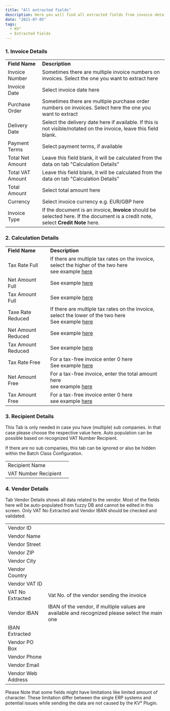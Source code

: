 ```yaml
---
title: "All extracted fields"
description: Here you will find all extracted fields from invoice details, calculation details and recipient details to vendor details.
date: "2021-07-05"
tags:
  - KV²
  - Extracted Fields 
---
```


### 1\. Invoice Details

<table><tbody><tr><td><strong>Field Name</strong></td><td><strong>Description</strong></td></tr><tr><td>Invoice Number</td><td>Sometimes there are multiple invoice numbers on invoices. Select the one you want to extract here</td></tr><tr><td>Invoice Date</td><td>Select invoice date here</td></tr><tr><td>Purchase Order</td><td>Sometimes there are multiple purchase order numbers on invoices. Select here the one you want to extract</td></tr><tr><td>Delivery Date</td><td>Select the delivery date here if available. If this is not visible/notated on the invoice, leave this field blank.</td></tr><tr><td>Payment Terms</td><td><span class="has-inline-color has-black-color">Select payment terms, if available</span></td></tr><tr><td>Total Net Amount</td><td>Leave this field blank, it will be calculated from the data on tab "Calculation Details"</td></tr><tr><td>Total VAT Amount</td><td>Leave this field blank, it will be calculated from the data on tab "Calculation Details"</td></tr><tr><td>Total Amount</td><td>Select total amount here</td></tr><tr><td>Currency</td><td>Select invoice currency e.g. EUR/GBP here</td></tr><tr><td>Invoice Type</td><td>If the document is an invoice, <strong>Invoice</strong> should be selected here. If the document is a credit note, select <strong>Credit Note</strong> here.</td></tr></tbody></table>

### 2\. Calculation Details

<table><tbody><tr><td><strong>Field Name</strong></td><td><strong>Description</strong></td></tr><tr><td>Tax Rate Full</td><td>If there are multiple tax rates on the invoice, select the higher of the two here<br>see example <a href="/kv2/how-to-deal-with-different-vat-amounts/">here</a><br></td></tr><tr><td>Net Amount Full</td><td>See example <a href="/kv2/how-to-deal-with-different-vat-amounts/">here</a><br></td></tr><tr><td>Tax Amount Full</td><td>See example <a href="/kv2/how-to-deal-with-different-vat-amounts/">here</a><br></td></tr><tr><td>Taxe Rate Reduced</td><td>If there are multiple tax rates on the invoice, select the lower of the two here<br>See example <a href="/kv2/how-to-deal-with-different-vat-amounts/">here</a><br></td></tr><tr><td>Net Amount Reduced</td><td>See example <a href="/kv2/how-to-deal-with-different-vat-amounts/">here</a><br></td></tr><tr><td>Tax Amount Reduced</td><td>See example <a href="/kv2/how-to-deal-with-different-vat-amounts/">here</a><br></td></tr><tr><td>Tax Rate Free</td><td>For a tax-free invoice enter 0 here<br>See example <a href="/kv2/how-to-deal-with-different-vat-amounts/">here</a><br></td></tr><tr><td>Net Amount Free</td><td>For a tax-free invoice, enter the total amount here<br>see example <a href="/kv2/how-to-deal-with-different-vat-amounts/">here</a><br></td></tr><tr><td>Tax Amount Free</td><td>For a tax-free invoice enter 0 here<br>see example <a href="/kv2/how-to-deal-with-different-vat-amounts/">here</a><br></td></tr></tbody></table>

### 3\. Recipient Details

This Tab is only needed in case you have (multiple) sub companies. In that case please choose the respective value here. Auto population can be possible based on recognized VAT Number Recipient.

If there are no sub companies, this tab can be ignored or also be hidden within the Batch Class Configuration.

<table><tbody><tr><td>Recipient Name</td><td></td></tr><tr><td>VAT Number Recipient</td><td></td></tr></tbody></table>

### 4\. Vendor Details

  
Tab Vendor Details shows all data related to the vendor. Most of the fields here will be auto-populated from fuzzy DB and cannot be edited in this screen. Only VAT No Extracted and Vendor IBAN should be checked and validated.

<table><tbody><tr><td>Vendor ID</td><td></td></tr><tr><td>Vendor Name</td><td></td></tr><tr><td>Vendor Street</td><td></td></tr><tr><td>Vendor ZIP</td><td></td></tr><tr><td>Vendor City</td><td></td></tr><tr><td>Vendor Country</td><td></td></tr><tr><td>Vendor VAT ID</td><td></td></tr><tr><td>VAT No Extracted</td><td>Vat No. of the vendor sending the invoice</td></tr><tr><td>Vendor IBAN</td><td>IBAN of the vendor, if multiple values are available and recognized please select the main one</td></tr><tr><td>IBAN Extracted</td><td></td></tr><tr><td>Vendor PO Box</td><td></td></tr><tr><td>Vendor Phone</td><td></td></tr><tr><td>Vendor Email</td><td></td></tr><tr><td>Vendor Web Address</td><td></td></tr></tbody></table>

Please Note that some fields might have limitations like limited amount of character. These limitation differ between the single ERP systems and potential issues while sending the data are not caused by the KV² Plugin.
